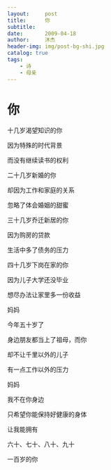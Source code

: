 ```yaml
---
layout:     post
title:      你
subtitle: 
date:       2009-04-18
author:     沐杰
header-img: img/post-bg-shi.jpg
catalog: true
tags:
    - 诗
    - 母亲
---
```

# 你

十几岁渴望知识的你

因为特殊的时代背景

而没有继续读书的权利 



二十几岁新婚的你

却因为工作和家庭的关系

忽略了体会婚姻的甜蜜 



三十几岁乔迁新居的你

因为购房的贷款

生活中多了债务的压力



四十几岁下岗在家的你

因为儿子大学还没毕业

想尽办法让家里多一份收益 



妈妈

今年五十岁了

身边朋友都当上了祖母，而你

却不让千里以外的儿子

有一点工作以外的压力



妈妈

我不在你身边

只希望你能保持好健康的身体

让我能拥有

六十、七十、八十、九十

一百岁的你